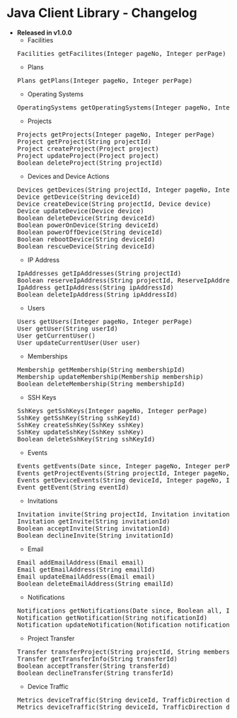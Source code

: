 # Java Client Library - Changelog

* **Released in v1.0.0**
  * Facilities
  <pre>
  Facilities getFacilites(Integer pageNo, Integer perPage)
  </pre>
  * Plans
  <pre>
  Plans getPlans(Integer pageNo, Integer perPage)
  </pre>
  * Operating Systems
  <pre>
  OperatingSystems getOperatingSystems(Integer pageNo, Integer perPage)
  </pre>
  * Projects
  <pre>
  Projects getProjects(Integer pageNo, Integer perPage)
  Project getProject(String projectId)
  Project createProject(Project project)
  Project updateProject(Project project)
  Boolean deleteProject(String projectId)
  </pre>
  * Devices and Device Actions
  <pre>
  Devices getDevices(String projectId, Integer pageNo, Integer perPage)
  Device getDevice(String deviceId)
  Device createDevice(String projectId, Device device)
  Device updateDevice(Device device)
  Boolean deleteDevice(String deviceId)
  Boolean powerOnDevice(String deviceId)
  Boolean powerOffDevice(String deviceId)
  Boolean rebootDevice(String deviceId)
  Boolean rescueDevice(String deviceId)
  </pre>
  * IP Address
  <pre>
  IpAddresses getIpAddresses(String projectId)
  Boolean reserveIpAddress(String projectId, ReserveIpAddress reserveIpAddress)
  IpAddress getIpAddress(String ipAddressId)
  Boolean deleteIpAddress(String ipAddressId)
  </pre>
  * Users
  <pre>
  Users getUsers(Integer pageNo, Integer perPage)
  User getUser(String userId)
  User getCurrentUser()
  User updateCurrentUser(User user)
  </pre>
  * Memberships
  <pre>
  Membership getMembership(String membershipId)
  Membership updateMembership(Membership membership)
  Boolean deleteMembership(String membershipId)
  </pre>
  * SSH Keys
  <pre>
  SshKeys getSshKeys(Integer pageNo, Integer perPage)
  SshKey getSshKey(String sshKeyId)
  SshKey createSshKey(SshKey sshKey)
  SshKey updateSshKey(SshKey sshKey)
  Boolean deleteSshKey(String sshKeyId)
  </pre>
  * Events
  <pre>
  Events getEvents(Date since, Integer pageNo, Integer perPage)
  Events getProjectEvents(String projectId, Integer pageNo, Integer perPage)
  Events getDeviceEvents(String deviceId, Integer pageNo, Integer perPage)
  Event getEvent(String eventId)
  </pre>
  * Invitations
  <pre>
  Invitation invite(String projectId, Invitation invitation)
  Invitation getInvite(String invitationId)
  Boolean acceptInvite(String invitationId)
  Boolean declineInvite(String invitationId)
  </pre>
  * Email
  <pre>
  Email addEmailAddress(Email email)
  Email getEmailAddress(String emailId)
  Email updateEmailAddress(Email email)
  Boolean deleteEmailAddress(String emailId)
  </pre>
  * Notifications
  <pre>
  Notifications getNotifications(Date since, Boolean all, Integer pageNo, Integer perPage)
  Notification getNotification(String notificationId)
  Notification updateNotification(Notification notification)
  </pre>
  * Project Transfer
  <pre>
  Transfer transferProject(String projectId, String membershipId)
  Transfer getTransferInfo(String transferId)
  Boolean acceptTransfer(String transferId)
  Boolean declineTransfer(String transferId)
  </pre>
  * Device Traffic
  <pre>
  Metrics deviceTraffic(String deviceId, TrafficDirection direction, Date timeframeStart,Date timeframeEnd)
  Metrics deviceTraffic(String deviceId, TrafficDirection direction, Date timeframeStart, Date timeframeEnd, MetricInterval interval, TrafficBucket bucket)
  </pre>
